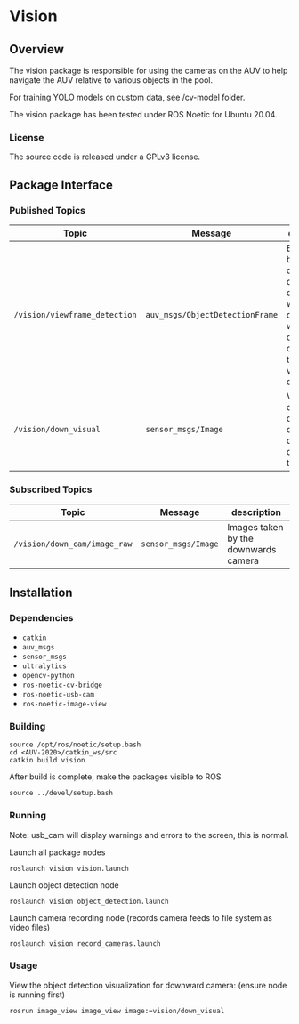 # Vision


## Overview


The vision package is responsible for using the cameras on the AUV to help navigate the AUV relative to various objects in the pool.

For training YOLO models on custom data, see /cv-model folder.

The vision package has been tested under ROS Noetic for Ubuntu 20.04.

### License

The source code is released under a GPLv3 license.

## Package Interface

### Published Topics

| Topic | Message | description |
| ------ | ------- | ---------- |
| `/vision/viewframe_detection` | `auv_msgs/ObjectDetectionFrame` | Bounding box, confidence, class id, and camera on which detection was made of all objects in the viewframe of the AUV |
| `/vision/down_visual` | `sensor_msgs/Image` | Visualization of all detections on the downwards camera of the AUV |

### Subscribed Topics

| Topic | Message | description |
| ------ | ------- | ---------- |
| `/vision/down_cam/image_raw` | `sensor_msgs/Image` | Images taken by the downwards camera |


## Installation

### Dependencies

- `catkin`
- `auv_msgs`
- `sensor_msgs`
- `ultralytics`
- `opencv-python`
- `ros-noetic-cv-bridge`
- `ros-noetic-usb-cam`
- `ros-noetic-image-view`

### Building

	source /opt/ros/noetic/setup.bash
	cd <AUV-2020>/catkin_ws/src
	catkin build vision

After build is complete, make the packages visible to ROS

	source ../devel/setup.bash

### Running

Note: usb_cam will display warnings and errors to the screen, this is normal.

Launch all package nodes

	roslaunch vision vision.launch

Launch object detection node

	roslaunch vision object_detection.launch

Launch camera recording node (records camera feeds to file system as video files)

	roslaunch vision record_cameras.launch
	
### Usage

View the object detection visualization for downward camera: (ensure node is running first)
	
	rosrun image_view image_view image:=vision/down_visual